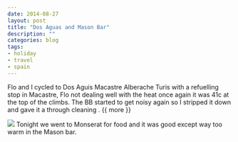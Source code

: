 ```yaml
---
date: 2014-08-27
layout: post
title: "Dos Aguas and Mason Bar"
description: ""
categories: blog
tags:
- holiday
- travel
- spain
---
```


<!--start excerpt-->
Flo and I cycled to Dos Aguis Macastre Alberache Turis with a refuelling stop in Macastre, Flo not dealing well with the heat once again it was 41c at the top of the climbs. The BB started to get noisy again so I stripped it down and gave it a through cleaning .
{{ more }}

![](/images/2014/2014-08-27-dos-aguas-and-mason-bar.jpg)
Tonight we went to Monserat for food and it was good except way too warm in the Mason bar.
